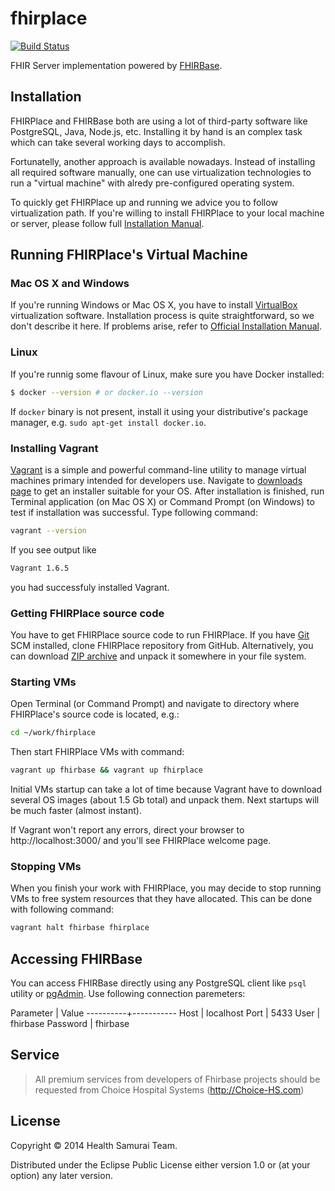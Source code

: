 # fhirplace

[![Build Status](https://travis-ci.org/fhirbase/fhirplace.svg)](https://travis-ci.org/fhirbase/fhirplace)

FHIR Server implementation powered by
[FHIRBase](https://github.com/fhirbase/fhirbase).

## Installation

FHIRPlace and FHIRBase both are using a lot of third-party software
like PostgreSQL, Java, Node.js, etc. Installing it by hand is an
complex task which can take several working days to accomplish.

Fortunatelly, another approach is available nowadays. Instead of
installing all required software manually, one can use virtualization
technologies to run a "virtual machine" with alredy pre-configured
operating system.

To quickly get FHIRPlace up and running we advice you to follow
virtualization path. If you're willing to install FHIRPlace to your
local machine or server, please follow full
[Installation Manual](https://github.com/fhirbase/fhirplace/wiki/InstallationManual).

## Running FHIRPlace's Virtual Machine

### Mac OS X and Windows

If you're running Windows or Mac OS X, you have to install
[VirtualBox](https://www.virtualbox.org/) virtualization
software. Installation process is quite straightforward, so we don't
describe it here. If problems arise, refer to
[Official Installation Manual](https://www.virtualbox.org/manual/ch02.html).

### Linux

If you're runnig some flavour of Linux, make sure you have Docker installed:

```bash
$ docker --version # or docker.io --version
```

If `docker` binary is not present, install it using your
distributive's package manager, e.g. `sudo apt-get install docker.io`.

### Installing Vagrant

[Vagrant](https://www.vagrantup.com/) is a simple and powerful
command-line utility to manage virtual machines primary intended for
developers use. Navigate to
[downloads page](https://www.vagrantup.com/downloads.html) to get an
installer suitable for your OS. After installation is finished, run
Terminal application (on Mac OS X) or Command Prompt (on Windows) to
test if installation was successful. Type following command:

```bash
vagrant --version
```

If you see output like

```bash
Vagrant 1.6.5
```

you had successfuly installed Vagrant.

### Getting FHIRPlace source code

You have to get FHIRPlace source code to run FHIRPlace. If you have
[Git](http://git-scm.com/) SCM installed, clone FHIRPlace repository
from GitHub. Alternatively, you can download
[ZIP archive](https://github.com/fhirbase/fhirplace/archive/master.zip)
and unpack it somewhere in your file system.

### Starting VMs

Open Terminal (or Command Prompt) and navigate to directory where
FHIRPlace's source code is located, e.g.:

```bash
cd ~/work/fhirplace
```

Then start FHIRPlace VMs with command:

```bash
vagrant up fhirbase && vagrant up fhirplace
```

Initial VMs startup can take a lot of time because Vagrant have to
download several OS images (about 1.5 Gb total) and unpack them. Next
startups will be much faster (almost instant).

If Vagrant won't report any errors, direct your browser to
http://localhost:3000/ and you'll see FHIRPlace welcome page.

### Stopping VMs

When you finish your work with FHIRPlace, you may decide to stop running
VMs to free system resources that they have allocated. This can be done with
following command:

```bash
vagrant halt fhirbase fhirplace
```

## Accessing FHIRBase

You can access FHIRBase directly using any PostgreSQL client like
`psql` utility or [pgAdmin](http://www.pgadmin.org/). Use following
connection paremeters:

Parameter | Value
----------+-----------
Host      | localhost
Port      | 5433
User      | fhirbase
Password  | fhirbase

## Service

> All premium services from developers of Fhirbase projects
> should be requested from Choice Hospital Systems (http://Choice-HS.com)

## License

Copyright © 2014 Health Samurai Team.

Distributed under the Eclipse Public License either version 1.0 or (at
your option) any later version.
